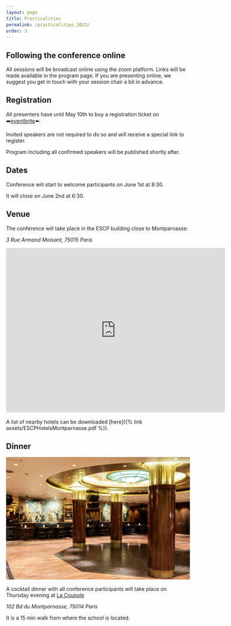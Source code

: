 ```yaml
---
layout: page
title: Practicalities
permalink: /practicalities_2023/
order: 3
---
```


## Following the conference online

All sessions will be broadcast online using the zoom platform. Links will be made available in the program page. If you are presenting online, we suggest you get in touch with your session chair a bit in advance.

## Registration

All presenters have until May 10th to buy a registration ticket on ➡️[eventbrite](https://www.eventbrite.com/e/t2m-conference-paris-tickets-625202807427)⬅️.

Invited speakers are not required to do so and will receive a special link to register.

Program including all confirmed speakers will be published shortly after.

## Dates

Conference will start to welcome participants on June 1st at 8:30.

It will close on June 2nd at 6:30.


## Venue

The conference will take place in the ESCP building close to Montparnasse:

*3 Rue Armand Moisant, 75015 Paris*




<iframe src="https://www.google.com/maps/embed?pb=!1m18!1m12!1m3!1d2625.822156632339!2d2.314878176015093!3d48.84253087132997!2m3!1f0!2f0!3f0!3m2!1i1024!2i768!4f13.1!3m3!1m2!1s0x47e670339b680e2f%3A0x52e665ec20f7585e!2sESCP%20Business%20School%20Paris%20Campus%20%2F%20Montparnasse!5e0!3m2!1sfr!2sfr!4v1682628667982!5m2!1sfr!2sfr" width="600" height="450" style="border:0;" allowfullscreen="" loading="lazy" referrerpolicy="no-referrer-when-downgrade"></iframe>

A list of nearby hotels can be downloaded [here]({% link assets/ESCPHotelsMontparnasse.pdf %}).

## Dinner

![Dancing of La Coupole](assets/../../assets/img/coupole.jpg)

A cocktail dinner with all conference participants will take place on Thursday evening at [La Coupole](https://www.lacoupole-paris.com/)

*102 Bd du Montparnasse, 75014 Paris*

It is a 15 min walk from where the school is located.
